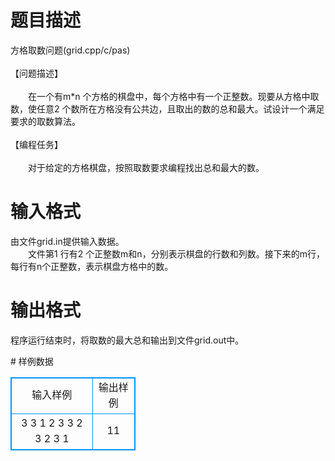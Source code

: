 # 

 
 # 题目描述 
<p>
方格取数问题(grid.cpp/c/pas)<br><br>【问题描述】<br><br>　　在一个有m*n 个方格的棋盘中，每个方格中有一个正整数。现要从方格中取数，使任意2 个数所在方格没有公共边，且取出的数的总和最大。试设计一个满足要求的取数算法。<br><br>【编程任务】<br><br>　　对于给定的方格棋盘，按照取数要求编程找出总和最大的数。</p> 

 
 # 输入格式 
<p>
由文件grid.in提供输入数据。<br>　　文件第1 行有2 个正整数m和n，分别表示棋盘的行数和列数。接下来的m行，每行有n个正整数，表示棋盘方格中的数。</p> 

 
 # 输出格式 
<p>
程序运行结束时，将取数的最大总和输出到文件grid.out中。</p> 
# 样例数据
<style>
        table,table tr th, table tr td { border:1px solid #0094ff; }
        table { width: 200px; min-height: 25px; line-height: 25px; text-align: center; border-collapse: collapse;}   
    </style>
<table>
	<tr>
		<td>输入样例</td>
		<td>输出样例</td>
	</tr>
<tr><td>3 3
1 2 3
3 2 3
2 3 1</td><td>11</td></tr></table>
